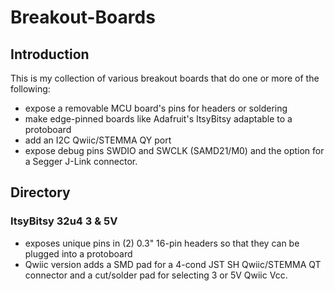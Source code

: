 # Breakout-Boards

## Introduction

This is my collection of various breakout boards that do one or more of the following:
  * expose a removable MCU board's pins for headers or soldering
  * make edge-pinned boards like Adafruit's ItsyBitsy adaptable to a protoboard
  * add an I2C Qwiic/STEMMA QY port
  * expose debug pins SWDIO and SWCLK (SAMD21/M0) and the option for a Segger J-Link connector.

## Directory

### ItsyBitsy 32u4 3 & 5V
  * exposes unique pins in (2) 0.3" 16-pin headers so that they can be plugged into a protoboard
  * Qwiic version adds a SMD pad for a 4-cond JST SH Qwiic/STEMMA QT connector and a cut/solder pad for selecting 3 or 5V Qwiic Vcc.
